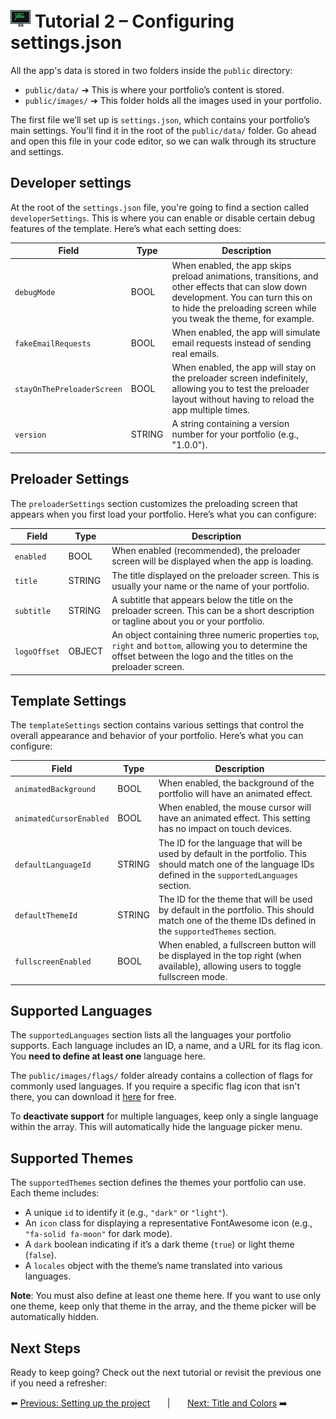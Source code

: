 # <img src="../assets/logo.png"> Tutorial 2 – Configuring settings.json

All the app's data is stored in two folders inside the `public` directory:
- `public/data/` ➔ This is where your portfolio’s content is stored.
- `public/images/` ➔ This folder holds all the images used in your portfolio.

The first file we’ll set up is `settings.json`, which contains your portfolio’s main settings. You’ll find it in the root of the `public/data/` folder. Go ahead and open this file in your code editor, so we can walk through its structure and settings.

## Developer settings

At the root of the `settings.json` file, you're going to find a section called `developerSettings`. This is where you can enable or disable certain debug features of the template. Here’s what each setting does:

| Field                      | Type   | Description                                                                                                                                                                                               |
|----------------------------|--------|-----------------------------------------------------------------------------------------------------------------------------------------------------------------------------------------------------------|
| `debugMode`                | BOOL   | When enabled, the app skips preload animations, transitions, and other effects that can slow down development. You can turn this on to hide the preloading screen while you tweak the theme, for example. |
| `fakeEmailRequests`        | BOOL   | When enabled, the app will simulate email requests instead of sending real emails.                                                                                                                        |
| `stayOnThePreloaderScreen` | BOOL   | When enabled, the app will stay on the preloader screen indefinitely, allowing you to test the preloader layout without having to reload the app multiple times.                                          |
| `version`                  | STRING | A string containing a version number for your portfolio (e.g., "1.0.0").                                                                                                                                  |

## Preloader Settings

The `preloaderSettings` section customizes the preloading screen that appears when you first load your portfolio. Here’s what you can configure:

| Field          | Type   | Description                                                                                                                                                              |
|----------------|--------|--------------------------------------------------------------------------------------------------------------------------------------------------------------------------|
| `enabled`      | BOOL   | When enabled (recommended), the preloader screen will be displayed when the app is loading.                                                                              |
| `title`        | STRING | The title displayed on the preloader screen. This is usually your name or the name of your portfolio.                                                                    |
| `subtitle`     | STRING | A subtitle that appears below the title on the preloader screen. This can be a short description or tagline about you or your portfolio.                                 |
| `logoOffset`   | OBJECT | An object containing three numeric properties `top`, `right` and `bottom`, allowing you to determine the offset between the logo and the titles on the preloader screen. |

## Template Settings

The `templateSettings` section contains various settings that control the overall appearance and behavior of your portfolio. Here’s what you can configure:

| Field                   | Type   | Description                                                                                                                                                   |
|-------------------------|--------|---------------------------------------------------------------------------------------------------------------------------------------------------------------|
| `animatedBackground`    | BOOL   | When enabled, the background of the portfolio will have an animated effect.                                                                                   |
| `animatedCursorEnabled` | BOOL   | When enabled, the mouse cursor will have an animated effect. This setting has no impact on touch devices.                                                     |     
| `defaultLanguageId`     | STRING | The ID for the language that will be used by default in the portfolio. This should match one of the language IDs defined in the `supportedLanguages` section. |
| `defaultThemeId`        | STRING | The ID for the theme that will be used by default in the portfolio. This should match one of the theme IDs defined in the `supportedThemes` section.          |
| `fullscreenEnabled`     | BOOL   | When enabled, a fullscreen button will be displayed in the top right (when available), allowing users to toggle fullscreen mode.                              |

## Supported Languages
The `supportedLanguages` section lists all the languages your portfolio supports. Each language includes an ID, a name, and a URL for its flag icon. You **need to define at least one** language here. 

The `public/images/flags/` folder already contains a collection of flags for commonly used languages. If you require a specific flag icon that isn't there, you can download it [here](https://www.flaticon.com/packs/countrys-flags) for free.

To **deactivate support** for multiple languages, keep only a single language within the array. This will automatically hide the language picker menu.

## Supported Themes

The `supportedThemes` section defines the themes your portfolio can use. Each theme includes:

- A unique `id` to identify it (e.g., `"dark"` or `"light"`).
- An `icon` class for displaying a representative FontAwesome icon (e.g., `"fa-solid fa-moon"` for dark mode).
- A `dark` boolean indicating if it’s a dark theme (`true`) or light theme (`false`).
- A `locales` object with the theme’s name translated into various languages.

**Note**: You must also define at least one theme here. If you want to use only one theme, keep only that theme in the array, and the theme picker will be automatically hidden.

## Next Steps
Ready to keep going? Check out the next tutorial or revisit the previous one if you need a refresher:

⬅️ [Previous: Setting up the project](./TUTORIAL_01_SETTING_UP_THE_PROJECT.md)
&nbsp;&nbsp;&nbsp;&nbsp;&nbsp;&nbsp;|&nbsp;&nbsp;&nbsp;&nbsp;&nbsp;&nbsp;
[Next: Title and Colors](./TUTORIAL_03_TITLES_AND_COLORS.md) ➡️ 